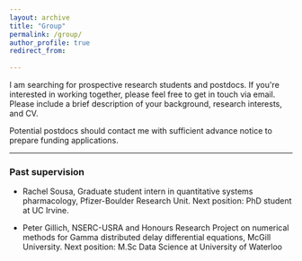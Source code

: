 ```yaml
---
layout: archive
title: "Group"
permalink: /group/
author_profile: true
redirect_from:
  
---
```

I am searching for prospective research students and postdocs. If you're interested in working together, please feel free to get in touch via email. Please include a brief description of your background, research interests, and CV. 

Potential postdocs should contact me with sufficient advance notice to prepare funding applications. 

 ----
 ### Past supervision

* Rachel Sousa, Graduate student intern in quantitative systems pharmacology, Pfizer-Boulder Research Unit. Next position: PhD student at UC Irvine. 

 * Peter Gillich, NSERC-USRA and Honours Research Project on numerical methods for Gamma distributed delay differential equations, McGill University. Next position: M.Sc Data Science at University of Waterloo